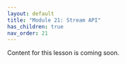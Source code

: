 ```yaml
---
layout: default
title: "Module 21: Stream API"
has_children: true
nav_order: 21
---
```


Content for this lesson is coming soon.
